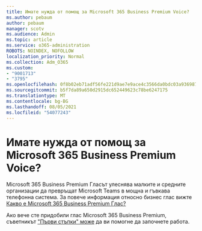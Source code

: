 ```yaml
---
title: Имате нужда от помощ за Microsoft 365 Business Premium Voice?
ms.author: pebaum
author: pebaum
manager: scotv
ms.audience: Admin
ms.topic: article
ms.service: o365-administration
ROBOTS: NOINDEX, NOFOLLOW
localization_priority: Normal
ms.collection: Adm_O365
ms.custom:
- "9001713"
- "3795"
ms.openlocfilehash: 0f8b02eb71adf56fe221d9ae7e9ace4c3566da0bdc03a93698746e938a36a283
ms.sourcegitcommit: b5f7da89a650d2915dc652449623c78be6247175
ms.translationtype: MT
ms.contentlocale: bg-BG
ms.lasthandoff: 08/05/2021
ms.locfileid: "54077243"
---
```

# <a name="need-help-with-microsoft-365-business-premium-voice"></a>Имате нужда от помощ за Microsoft 365 Business Premium Voice?

Microsoft 365 Business Premium Гласът улеснява малките и средните организации да превръщат Microsoft Teams в мощна и гъвкава телефонна система. За повече информация относно бизнес глас вижте [Какво е Microsoft 365 Business Premium Глас?](https://docs.microsoft.com/microsoftteams/business-voice/whats-business-voice)

Ако вече сте придобили глас Microsoft 365 Business Premium, съветникът ["Първи стъпки" може](https://docs.microsoft.com/microsoftteams/business-voice/use-getting-started-wizard) да ви помогне да започнете работа. 
